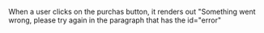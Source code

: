 When a user clicks on the purchas button, it renders out "Something went wrong, please try again in the paragraph that has the id="error"